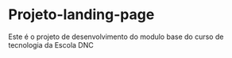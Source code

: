 # Projeto-landing-page
Este é o projeto de desenvolvimento do modulo base do curso de tecnologia da Escola DNC

